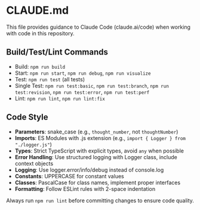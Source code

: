 # CLAUDE.md

This file provides guidance to Claude Code (claude.ai/code) when working with code in this repository.

## Build/Test/Lint Commands
- Build: `npm run build` 
- Start: `npm run start`, `npm run debug`, `npm run visualize`
- Test: `npm run test` (all tests)
- Single Test: `npm run test:basic`, `npm run test:branch`, `npm run test:revision`, `npm run test:error`, `npm run test:perf`
- Lint: `npm run lint`, `npm run lint:fix`

## Code Style
- **Parameters**: snake_case (e.g., `thought_number`, not `thoughtNumber`)
- **Imports**: ES Modules with .js extension (e.g., `import { Logger } from "./logger.js"`)
- **Types**: Strict TypeScript with explicit types, avoid `any` when possible
- **Error Handling**: Use structured logging with Logger class, include context objects
- **Logging**: Use logger.error/info/debug instead of console.log
- **Constants**: UPPERCASE for constant values
- **Classes**: PascalCase for class names, implement proper interfaces
- **Formatting**: Follow ESLint rules with 2-space indentation

Always run `npm run lint` before committing changes to ensure code quality.